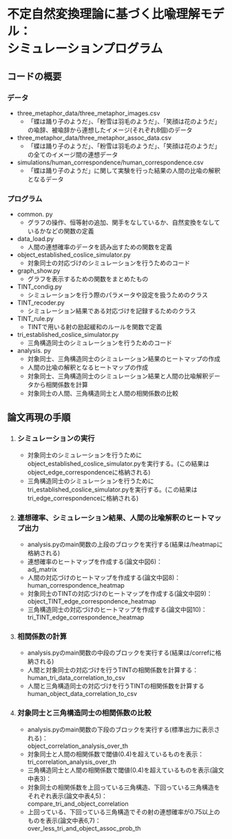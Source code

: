 # 不定自然変換理論に基づく比喩理解モデル：<br>シミュレーションプログラム
## コードの概要
### データ
- three_metaphor_data/three_metaphor_images.csv
    - 「蝶は踊り子のようだ」、「粉雪は羽毛のようだ」、「笑顔は花のようだ」の喩辞、被喩辞から連想したイメージ(それぞれ8個)のデータ
- three_metaphor_data/three_metaphor_assoc_data.csv
    - 「蝶は踊り子のようだ」、「粉雪は羽毛のようだ」、「笑顔は花のようだ」の全てのイメージ間の連想データ
- simulations/human_correspondence/human_correspondence.csv
    - 「蝶は踊り子のようだ」に関して実験を行った結果の人間の比喩の解釈となるデータ

### プログラム
- common. py
    - グラフの操作、恒等射の追加、関手をなしているか、自然変換をなしているかなどの関数の定義
- data_load.py
    - 人間の連想確率のデータを読み出すための関数を定義
- object_established_coslice_simulator.py
    - 対象同士の対応づけのシミュレーションを行うためのコード
- graph_show.py
    - グラフを表示するための関数をまとめたもの
- TINT_condig.py
    - シミュレーションを行う際のパラメータや設定を扱うためのクラス
- TINT_recoder.py
    - シミュレーション結果である対応づけを記録するためのクラス
- TINT_rule.py
    - TINTで用いる射の励起緩和のルールを関数で定義
- tri_established_coslice_simulator.py
    - 三角構造同士のシミュレーションを行うためのコード
- analysis. py
    - 対象同士、三角構造同士のシミュレーション結果のヒートマップの作成
    - 人間の比喩の解釈となるヒートマップの作成
    - 対象同士、三角構造同士のシミュレーション結果と人間の比喩解釈データから相関係数を計算
    - 対象同士の人間、三角構造同士と人間の相関係数の比較

## 論文再現の手順
1. ### シミュレーションの実行
    - 対象同士のシミュレーションを行うためにobject_established_coslice_simulator.pyを実行する。(この結果はobject_edge_correspondenceに格納される)
    - 三角構造同士のシミュレーションを行うためにtri_established_coslice_simulator.pyを実行する。(この結果はtri_edge_correspondenceに格納される)

2. ### 連想確率、シミュレーション結果、人間の比喩解釈のヒートマップ出力
    - analysis.pyのmain関数の上段のブロックを実行する(結果は/heatmapに格納される)
    - 連想確率のヒートマップを作成する(論文中図6)：<br>adj_matrix
    - 人間の対応づけのヒートマップを作成する(論文中図8)：<br>human_correspondence_heatmap
    - 対象同士のTINTの対応づけのヒートマップを作成する(論文中図9)：<br>object_TINT_edge_correspondence_heatmap
    - 三角構造同士の対応づけのヒートマップを作成する(論文中図10)：<br>tri_TINT_edge_correspondence_heatmap

3. ### 相関係数の計算
    - analysis.pyのmain関数の中段のブロックを実行する(結果は/correfに格納される)
    - 人間と対象同士の対応づけを行うTINTの相関係数を計算する：<br>human_tri_data_correlation_to_csv
    - 人間と三角構造同士の対応づけを行うTINTの相関係数を計算する<br>    human_object_data_correlation_to_csv

4. ### 対象同士と三角構造同士の相関係数の比較
    - analysis.pyのmain関数の下段のブロックを実行する(標準出力に表示される)：<br> object_correlation_analysis_over_th
    - 対象同士と人間の相関係数で閾値(0.4)を超えているものを表示：<br>tri_correlation_analysis_over_th
    - 三角構造同士と人間の相関係数で閾値(0.4)を超えているものを表示(論文中表3)：<br>
    - 対象同士の相関係数を上回っている三角構造、下回っている三角構造をそれぞれ表示(論文中表4,5)：<br>compare_tri_and_object_correlation
    - 上回っている、下回っている三角構造でその射の連想確率が0.75以上のものを表示(論文中表6,7)：<br>over_less_tri_and_object_assoc_prob_th